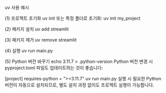 uv 사용 예시

(1) 프로젝트 초기화
uv init
또는 특정 폴더로 초기화:
uv init my_project

(2) 패키지 설치
uv add streamlit

(3) 패키지 제거
uv remove streamlit

(4) 실행
uv run main.py

(5) Python 버전 바꾸기
echo 3.11.7 > .python-version
Python 버전 변경 시 pyproject.toml 파일도 업데이트하는 것이 좋습니다:

[project]
requires-python = ">=3.11.7"
uv run main.py 실행 시 필요한 Python 버전이 자동으로 설치되므로, 별도 설치 과정 없이도 프로젝트 실행이 가능합니다.